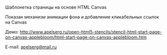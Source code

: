 Шаблонетка страницы на основе HTML Canvas

Показан механизм анимации фона и добавление кликабельных ссылок на Canvas

Демо: http://www.apelserg.ru/open-html5-stencils/stencil-html-start-page-on-canvas-applebloom/html-start-page-on-canvas-applebloom.htm

E-mail: apelserg@mail.ru

